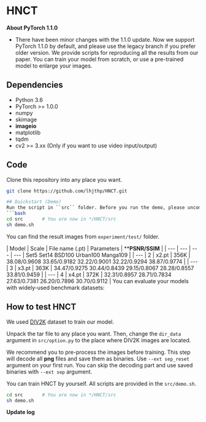 # HNCT

**About PyTorch 1.1.0**
  * There have been minor changes with the 1.1.0 update. Now we support PyTorch 1.1.0 by default, and please use the legacy branch if you prefer older version.
We provide scripts for reproducing all the results from our paper. You can train your model from scratch, or use a pre-trained model to enlarge your images.

## Dependencies
* Python 3.6
* PyTorch >= 1.0.0
* numpy
* skimage
* **imageio**
* matplotlib
* tqdm
* cv2 >= 3.xx (Only if you want to use video input/output)

## Code
Clone this repository into any place you want.
```bash
git clone https://github.com/lhjthp/HNCT.git

## Quickstart (Demo)
Run the script in ``src`` folder. Before you run the demo, please uncomment the appropriate line in ```demo.sh``` that you want to execute.
```bash
cd src       # You are now in */HNCT/src
sh demo.sh
```

You can find the result images from ```experiment/test/``` folder.

| Model | Scale | File name (.pt) | Parameters | ****PSNR/SSIM** |
|  ---  |  ---  | ---       | ---        | Set5 Set14 BSD100 Urban100 Manga109  |
|  ---  |  2  | x2.pt    | 356K       | 38.08/0.9608 33.65/0.9182 32.22/0.9001 32.22/0.9294 38.87/0.9774  |
|  ---  |  3  | x3.pt    | 363K       | 34.47/0.9275 30.44/0.8439 29.15/0.8067 28.28/0.8557 33.81/0.9459  |
|  ---  |  4  | x4.pt    | 372K       | 32.31/0.8957 28.71/0.7834 27.63/0.7381 26.20/0.7896 30.70/0.9112  |
You can evaluate your models with widely-used benchmark datasets:

## How to test HNCT
We used [DIV2K](http://www.vision.ee.ethz.ch/%7Etimofter/publications/Agustsson-CVPRW-2017.pdf) dataset to train our model.

Unpack the tar file to any place you want. Then, change the ```dir_data``` argument in ```src/option.py``` to the place where DIV2K images are located.

We recommend you to pre-process the images before training. This step will decode all **png** files and save them as binaries. Use ``--ext sep_reset`` argument on your first run. You can skip the decoding part and use saved binaries with ``--ext sep`` argument.

You can train HNCT by yourself. All scripts are provided in the ``src/demo.sh``.

```bash
cd src       # You are now in */HNCT/src
sh demo.sh
```

**Update log**